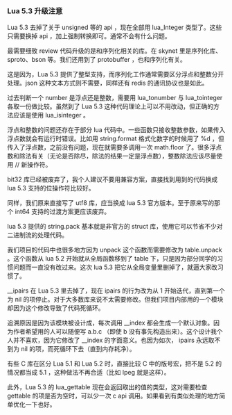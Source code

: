 ### Lua 5.3 升级注意

Lua 5.3 去掉了关于 unsigned 等的 api ，现在全部用 lua_Integer 类型了。这些只需要换掉 api ，加上强制转换即可。通常不会有什么问题。

最需要细致 review 代码升级的是和序列化相关的库。在 skynet 里是序列化库、sproto、bson 等。我们还用到了 protobuffer ，也和序列化有关。

这是因为，Lua 5.3 提供了整型支持，而序列化工作通常需要区分浮点和整数分开处理。json 这种文本方式则不需要，同样还有 redis 的通讯协议也是如此。

过去判断一个 number 是浮点还是整数，需要用 lua_tonumber 与 lua_tointeger 各取一份做比较。虽然到了 Lua 5.3 这种代码理论上可以不用改动，但正确的方法应该是使用 lua_isinteger 。

浮点和整数的问题还存在于部分 lua 代码中。一些函数只接收整数参数，如果传入浮点数就会有运行时错误。比如用 string.format 格式化数字的时候用了 %d ，但传入了浮点数，之前没有问题，现在就需要多调用一次 math.floor 了。很多浮点数和除法有关（无论是否除尽，除法的结果一定是浮点数），整数除法应该尽量使用 // 新操作符。

bit32 库已经被废弃了，我个人建议不要用兼容方案，直接找到用到的代码换成 lua 5.3 支持的位操作符比较好。

同样，我们原来直接写了 utf8 库，应当换成 lua 5.3 官方版本。至于原来写的那个 int64 支持的过渡方案更应该废弃。

lua 5.3 提供的 string.pack 基本就是非官方的 struct 库，使用它可以节省不少对二进制流的处理代码。

我们项目的代码中也很多地方因为 unpack 这个函数而需要修改为 table.unpack 。这个函数从 lua 5.2 开始就从全局函数移到了 table 下，只是因为部分同学的习惯问题而一直没有改过来。这次 lua 5.3 把它从全局变量里删掉了，就逼大家改习惯了。

__ipairs 在 Lua 5.3 里去掉了，现在 ipairs 的行为改为从 1 开始迭代，直到第一个为 nil 的项停止。对于大多数库来说不太需要修改。但我们项目内部用的一个模块却因为这个修改导致了代码死循环。

追溯原因是因为该模块被设计成，每次调用 __index 都会生成一个默认对象。因为作者希望用的人可以随便写 a.b.c （即使 b 没有事先构造出来）。这个设计我个人并不喜欢，因为它修改了 __index 的字面意义。也因为如次， ipairs 永远取不到为 nil 的项，而死循环下去（直到内存耗净）。

有些 C 库在区分 Lua 5.1 和 Lua 5.2 时，直接比较 C 中的版号宏，把不是 5.2 的情况都当成 5.1 ，这种做法不再合适（比如 lpeg 就是这样）。

此外，Lua 5.3 的 lua_gettable 现在会返回取出的值的类型，这对需要检查 gettable 的项是否为空时，可以少一次 c api 调用。如果看到有类似处理的地方简单优化一下也好。